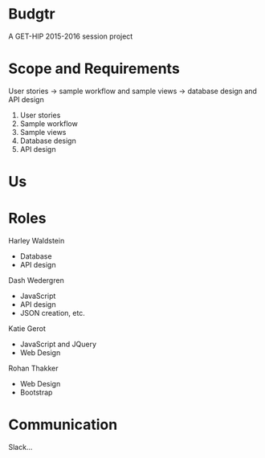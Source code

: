 # Budgtr
A GET-HIP 2015-2016 session project

# Scope and Requirements

User stories -> sample workflow and sample views -> database design and API design


1. User stories
2. Sample workflow
3. Sample views
4. Database design
5. API design


# Us


# Roles
Harley Waldstein
- Database
- API design

Dash Wedergren
- JavaScript
- API design
- JSON creation, etc.

Katie Gerot
- JavaScript and JQuery
- Web Design

Rohan Thakker
- Web Design
- Bootstrap

# Communication
Slack...

